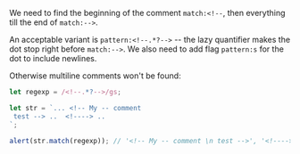 We need to find the beginning of the comment `match:<!--`, then everything till the end of `match:-->`.

An acceptable variant is `pattern:<!--.*?-->` -- the lazy quantifier makes the dot stop right before `match:-->`. We also need to add flag `pattern:s` for the dot to include newlines.

Otherwise multiline comments won't be found:

```js run
let regexp = /<!--.*?-->/gs;

let str = `... <!-- My -- comment
 test --> ..  <!----> ..
`;

alert(str.match(regexp)); // '<!-- My -- comment \n test -->', '<!---->'
```
